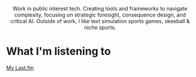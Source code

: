 <p align="center">
  Work in public interest tech. Creating tools and frameworks to navigate complexity, focusing on strategic foresight, consequence design, and critical AI.  Outside of work, I like text simulation sports games, skeeball & niche sports. 
</p>

  
<h1 align="left">What I'm listening to</h1>

[My Last.fm](https://lastfm-recently-played.vercel.app/api?user=statechampion) 
